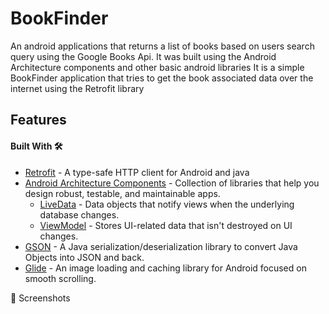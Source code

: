 # BookFinder
An android applications that returns a list of books based on users search query using the Google Books Api. It was built using the Android Architecture components and other basic android libraries
It is a simple BookFinder application that tries to get the book associated data over the internet using the Retrofit library

## Features
#### Built With 🛠
- [Retrofit](https://square.github.io/retrofit/) - A type-safe HTTP client for Android and java
- [Android Architecture Components](https://developer.android.com/topic/libraries/architecture) - Collection of libraries that help you design robust, testable, and maintainable apps.
     - [LiveData](https://developer.android.com/topic/libraries/architecture/livedata) - Data objects that notify views when the underlying database changes.
     - [ViewModel](https://developer.android.com/topic/libraries/architecture/viewmodel) - Stores UI-related data that isn't destroyed on UI changes.
- [GSON](https://github.com/google/gson) - A Java serialization/deserialization library to convert Java Objects into JSON and back.
- [Glide](https://github.com/bumptech/glide) - An image loading and caching library for Android focused on smooth scrolling.


📸 Screenshots
